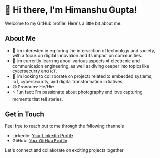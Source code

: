 # 👋 Hi there, I'm Himanshu Gupta!

Welcome to my GitHub profile! Here's a little bit about me:

## About Me
- 👀 I’m interested in exploring the intersection of technology and society, with a focus on digital innovation and its impact on communities.
- 🌱 I’m currently learning about various aspects of electronic and communication engineering, as well as diving deeper into topics like cybersecurity and IoT.
- 💞️ I’m looking to collaborate on projects related to embedded systems, IoT, cybersecurity, and digital transformation initiatives.
- 😄 Pronouns: He/Him
- ⚡ Fun fact: I'm passionate about photography and love capturing moments that tell stories.

## Get in Touch
Feel free to reach out to me through the following channels:

- LinkedIn: [Your LinkedIn Profile](https://www.linkedin.com/in/Himanshu2022/)
- GitHub: [Your GitHub Profile](https://github.com/Himanshugupta2024)

Let's connect and collaborate on exciting projects together!

